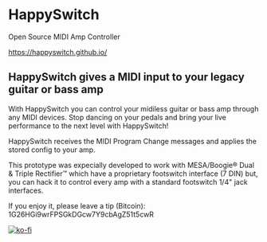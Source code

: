# HappySwitch
Open Source MIDI Amp Controller

https://happyswitch.github.io/

## HappySwitch gives a MIDI input to your legacy guitar or bass amp

With HappySwitch you can control your midiless guitar or bass amp through any MIDI devices. Stop dancing on your pedals and bring your live performance to the next level with HappySwitch!

HappySwitch receives the MIDI Program Change messages and applies the stored config to your amp.

This prototype was expecially developed to work with MESA/Boogie® Dual & Triple Rectifier™ which have a proprietary footswitch interface (7 DIN) but, you can hack it to control every amp with a standard footswitch 1/4" jack interfaces.

If you enjoy it, please leave a tip (Bitcoin): 1G26HGi9wrFPSGkDGcw7Y9cbAgZ51t5cwR

[![ko-fi](https://ko-fi.com/img/githubbutton_sm.svg)](https://ko-fi.com/F1F3SGS48)
